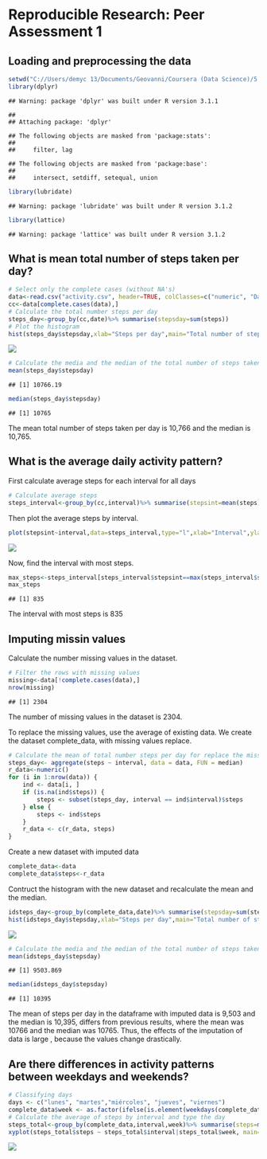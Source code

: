 # Reproducible Research: Peer Assessment 1


## Loading and preprocessing the data


```r
setwd("C://Users/demyc 13/Documents/Geovanni/Coursera (Data Science)/5. Reproducible Research/Week 1/Project 1")
library(dplyr)
```

```
## Warning: package 'dplyr' was built under R version 3.1.1
```

```
## 
## Attaching package: 'dplyr'
```

```
## The following objects are masked from 'package:stats':
## 
##     filter, lag
```

```
## The following objects are masked from 'package:base':
## 
##     intersect, setdiff, setequal, union
```

```r
library(lubridate)
```

```
## Warning: package 'lubridate' was built under R version 3.1.2
```

```r
library(lattice)
```

```
## Warning: package 'lattice' was built under R version 3.1.2
```

## What is mean total number of steps taken per day?


```r
# Select only the complete cases (without NA's)
data<-read.csv("activity.csv", header=TRUE, colClasses=c("numeric", "Date","numeric"))
cc<-data[complete.cases(data),]
# Calculate the total number steps per day
steps_day<-group_by(cc,date)%>% summarise(stepsday=sum(steps))
# Plot the histogram
hist(steps_day$stepsday,xlab="Steps per day",main="Total number of steps taken per day",col="red")
```

![](PA1_template_files/figure-html/unnamed-chunk-2-1.png)<!-- -->

```r
# Calculate the media and the median of the total number of steps taken per day 
mean(steps_day$stepsday)
```

```
## [1] 10766.19
```

```r
median(steps_day$stepsday)
```

```
## [1] 10765
```

The mean total number of steps taken per day is 10,766 and the median is 10,765.

## What is the average daily activity pattern?

First calculate average steps for each interval for all days


```r
# Calculate average steps
steps_interval<-group_by(cc,interval)%>% summarise(stepsint=mean(steps))
```

Then plot the average steps by interval.


```r
plot(stepsint~interval,data=steps_interval,type="l",xlab="Interval",ylab="Average number of steps",main="Average daily activity pattern")
```

![](PA1_template_files/figure-html/unnamed-chunk-4-1.png)<!-- -->

Now, find the interval with most steps.


```r
max_steps<-steps_interval[steps_interval$stepsint==max(steps_interval$stepsint),1]
max_steps
```

```
## [1] 835
```

The interval with most steps is 835

## Imputing missin values

Calculate the number missing values in the dataset.


```r
# Filter the rows with missing values
missing<-data[!complete.cases(data),]
nrow(missing)
```

```
## [1] 2304
```

The number of missing values in the dataset is 2304.

To replace the missing values, use the average of existing data. We create the dataset complete_data, with missing values replace.


```r
# Calculate the mean of total number steps per day for replace the missing data
steps_day<- aggregate(steps ~ interval, data = data, FUN = median)
r_data<-numeric()
for (i in 1:nrow(data)) {
    ind <- data[i, ]
    if (is.na(ind$steps)) {
        steps <- subset(steps_day, interval == ind$interval)$steps
    } else {
        steps <- ind$steps
    }
    r_data <- c(r_data, steps)
}
```

Create a new dataset with imputed data

```r
complete_data<-data
complete_data$steps<-r_data
```

Contruct the histogram with the new dataset and recalculate the mean and the median.


```r
idsteps_day<-group_by(complete_data,date)%>% summarise(stepsday=sum(steps))
hist(idsteps_day$stepsday,xlab="Steps per day",main="Total number of steps taken per day with imputed data",col="blue")
```

![](PA1_template_files/figure-html/unnamed-chunk-9-1.png)<!-- -->

```r
# Calculate the media and the median of the total number of steps taken per day 
mean(idsteps_day$stepsday)
```

```
## [1] 9503.869
```

```r
median(idsteps_day$stepsday)
```

```
## [1] 10395
```

The mean of steps per day in the dataframe with imputed data is 9,503 and the median is 10,395, differs from previous results, where the mean was 10766 and the median was 10765. Thus, the effects of the imputation of data is large , because the values change drastically.

## Are there differences in activity patterns between weekdays and weekends?


```r
# Classifying days
days <- c("lunes", "martes","miércoles", "jueves", "viernes")
complete_data$week <- as.factor(ifelse(is.element(weekdays(complete_data$date),days), "Weekday", "Weekend"))
# Calculate the average of steps by interval and type the day
steps_total<-group_by(complete_data,interval,week)%>% summarise(steps=mean(steps))
xyplot(steps_total$steps ~ steps_total$interval|steps_total$week, main="Average Steps per Day by Interval",xlab="Interval", ylab="Steps",layout=c(1,2), type="l")
```

![](PA1_template_files/figure-html/unnamed-chunk-10-1.png)<!-- -->
